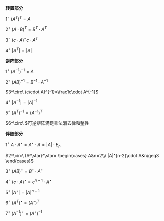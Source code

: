 **转置部分**

$1^\circ\ (A^T)^T=A$

$2^\circ\ (A\cdot B)^T=B^T\cdot A^T$

$3^\circ\ (c\cdot A)^=c\cdot A^T$

$4^\circ\ |A^T|=|A|$

**逆阵部分**

$1^\circ\ (A^{-1})^{-1}=A$

$2^\circ\ (AB)^{-1}=B^{-1}\cdot A^{-1}$

$3^\circ\ (c\cdot A)^{-1}=\frac1c\cdot A^{-1}$

$4^\circ\ |A^{-1}|=|A|^{-1}$

$5^\circ\ (A^T)^{-1}=(A^{-1})^T$

$6^\circ\ $可逆矩阵满足乘法消去律和整性

**伴随部分**

$1^\circ\ A\cdot A^\star=A^\star\cdot A=|A|\cdot E_n$

$2^\circ\ (A^\star)^\star=
\begin{cases}
A&n=2\\\ 
|A|^{n-2}\cdot A&n\geq3
\end{cases}$

$3^\circ\ (AB)^\star
=B^\star\cdot A^\star$

$4^\circ\ (c\cdot A)^\star=c^{n-1}\cdot A^\star$

$5^\circ\ |A^\star|=|A|^{n-1}$

$6^\circ\ (A^T)^\star=(A^\star)^T$

$7^\circ\ (A^{-1})^\star=(A^\star)^{-1}$

